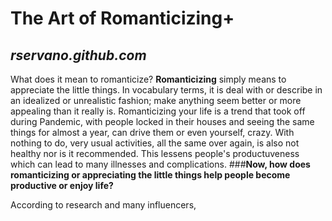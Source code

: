 # **The Art of Romanticizing+**
## *rservano.github.com*


What does it mean to romanticize? 
**Romanticizing** simply means to appreciate the little things. In vocabulary terms, it is deal with or describe in an idealized or unrealistic fashion; make anything seem better or more appealing than it really is.
Romanticizing your life is a trend that took off during Pandemic, with people locked in their houses and seeing the same things for almost a year, can drive them or even yourself, crazy. With nothing to do, very usual activities, all the same over again, is also not healthy nor is it recommended. This lessens people's productuveness which can lead to many illnesses and complications.
###**Now, how does romanticizing or appreciating the little things help people become productive or enjoy life?** 

According to research and many influencers, 

